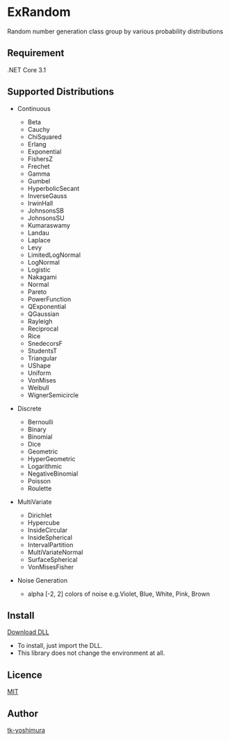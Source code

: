 # ExRandom
 Random number generation class group by various probability distributions

## Requirement
 .NET Core 3.1

## Supported Distributions
- Continuous
   - Beta
   - Cauchy
   - ChiSquared
   - Erlang
   - Exponential
   - FishersZ
   - Frechet
   - Gamma
   - Gumbel
   - HyperbolicSecant
   - InverseGauss
   - IrwinHall
   - JohnsonsSB
   - JohnsonsSU
   - Kumaraswamy
   - Landau
   - Laplace
   - Levy
   - LimitedLogNormal
   - LogNormal
   - Logistic
   - Nakagami
   - Normal
   - Pareto
   - PowerFunction
   - QExponential
   - QGaussian
   - Rayleigh
   - Reciprocal
   - Rice
   - SnedecorsF
   - StudentsT
   - Triangular
   - UShape
   - Uniform
   - VonMises
   - Weibull
   - WignerSemicircle
   
 - Discrete
   - Bernoulli
   - Binary
   - Binomial
   - Dice
   - Geometric
   - HyperGeometric
   - Logarithmic
   - NegativeBinomial
   - Poisson
   - Roulette
   
 - MultiVariate
   - Dirichlet
   - Hypercube
   - InsideCircular
   - InsideSpherical
   - IntervalPartition
   - MultiVariateNormal
   - SurfaceSpherical
   - VonMisesFisher
   
 - Noise Generation
   - alpha  [-2, 2] colors of noise  e.g.Violet, Blue, White, Pink, Brown

## Install
[Download DLL](https://github.com/tk-yoshimura/ExRandom/releases)

- To install, just import the DLL.
- This library does not change the environment at all.

## Licence
[MIT](https://github.com/tk-yoshimura/ExRandom/blob/master/LICENSE)

## Author

[tk-yoshimura](https://github.com/tk-yoshimura)
